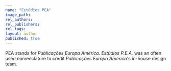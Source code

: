 ```yaml
---
name: "Estúdios PEA"
image_path:
rel_authors:
rel_publishers:
rel_tags:
layout: author
published: true
---
```


PEA stands for _Publicações Europa América_. _Estúdios P.E.A._ was an often used nomenclature to credit _Publicações Europa América_'s in-house design team.
